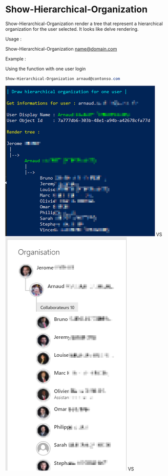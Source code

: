 Show-Hierarchical-Organization
===================

Show-Hierarchical-Organization render a tree that represent a hierarchical organization for the user selected. It looks like delve rendering.


Usage :

Show-Hierarchical-Organization name@domain.com


Example :

Using the function with one user login
```PowerShell
Show-Hierarchical-Organization arnaud@contonso.com
```

![alt tag](images/result.png) VS ![alt tag](images/delve.png) VS 